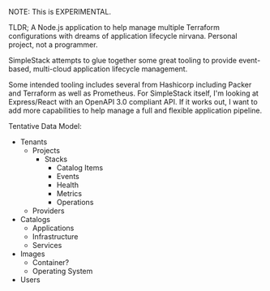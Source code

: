 NOTE: This is EXPERIMENTAL.

TLDR; A Node.js application to help manage multiple Terraform configurations with dreams of application lifecycle nirvana. Personal project, not a programmer.

SimpleStack attempts to glue together some great tooling to provide event-based, multi-cloud application lifecycle management.

Some intended tooling includes several from Hashicorp including Packer and Terraform as well as Prometheus. For SimpleStack itself, I'm looking at Express/React with an OpenAPI 3.0 compliant API. If it works out, I want to add more capabilities to help manage a full and flexible application pipeline.

Tentative Data Model:

* Tenants
  * Projects
    * Stacks
      * Catalog Items
      * Events
      * Health
      * Metrics
      * Operations
  * Providers
* Catalogs
  * Applications
  * Infrastructure
  * Services
* Images
  * Container?
  * Operating System
* Users
